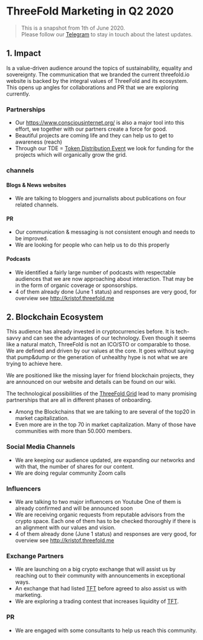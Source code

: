 # ThreeFold Marketing in Q2 2020

> This is a snapshot from 1th of June 2020. <BR>
> Please follow our [Telegram](https://t.me/threefoldnews) to stay in touch about the latest updates.

## 1. Impact

Is a value-driven audience around the topics of sustainability, equality and sovereignty.
The communication that we branded the current threefold.io website is backed by the integral values of ThreeFold and its ecosystem. This opens up angles for collaborations and PR that we are exploring currently.

### Partnerships

- Our https://www.consciousinternet.org/ is also a major tool into this effort, we together with our partners create a force for good.
- Beautiful projects are coming life and they can help us to get to awareness (reach)
- Through our TDE = [Token Distribution Event](threefold__tdeoverview.md) we look for funding for the projects which will organically grow the grid.

### channels

#### Blogs & News websites

- We are talking to bloggers and journalists about publications on four related channels.

#### PR

- Our communication & messaging is not consistent enough and needs to be improved.
- We are looking for people who can help us to do this properly

#### Podcasts

- We identified a fairly large number of podcasts with respectable audiences that we are now approaching about interaction. That may be in the form of organic coverage or sponsorships.
- 4 of them already done (June 1 status) and responses are very good, for overview see http://kristof.threefold.me

## 2. Blockchain Ecosystem

This audience has already invested in cryptocurrencies before. It is tech-savvy and can see the advantages of our technology. Even though it seems like a natural match, ThreeFold is not an ICO/STO or comparable to those. We are defined and driven by our values at the core. It goes without saying that pump&dump or the generation of unhealthy hype is not what we are trying to achieve here.

We are positioned like the missing layer for friend blockchain projects, they are announced on our website and details can be found on our wiki.

The technological possibilities of the [ThreeFold Grid](threefold__threefold_grid) lead to many promising partnerships that are all in different phases of onboarding.

- Among the Blockchains that we are talking to are several of the top20 in market capitalization.
- Even more are in the top 70 in market capitalization. Many of those have communities with more than 50.000 members.

### Social Media Channels

- We are keeping our audience updated, are expanding our networks and with that, the number of shares for our content.
- We are doing regular community Zoom calls

### Influencers

- We are talking to two major influencers on Youtube
  One of them is already confirmed and will be announced soon
- We are receiving organic requests from reputable advisors from the crypto space. Each one of them has to be checked thoroughly if there is an alignment with our values and vision.
- 4 of them already done (June 1 status) and responses are very good, for overview see http://kristof.threefold.me

### Exchange Partners

- We are launching on a big crypto exchange that will assist us by reaching out to their community with announcements in exceptional ways.
- An exchange that had listed [TFT](threefold__threefold_token) before agreed to also assist us with marketing.
- We are exploring a trading contest that increases liquidity of [TFT](threefold__threefold_token).

### PR

- We are engaged with some consultants to help us reach this community.